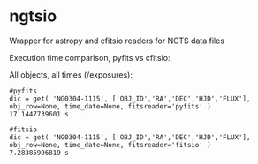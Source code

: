 # ngtsio
Wrapper for astropy and cfitsio readers for NGTS data files 

Execution time comparison, pyfits vs cfitsio:

All objects, all times (/exposures):

    #pyfits
    dic = get( 'NG0304-1115', ['OBJ_ID','RA','DEC','HJD','FLUX'], obj_row=None, time_date=None, fitsreader='pyfits' )    
    17.1447739601 s

    #fitsio
    dic = get( 'NG0304-1115', ['OBJ_ID','RA','DEC','HJD','FLUX'], obj_row=None, time_date=None, fitsreader='fitsio' )  
    7.28385996819 s
